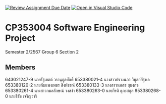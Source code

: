 [![Review Assignment Due Date](https://classroom.github.com/assets/deadline-readme-button-22041afd0340ce965d47ae6ef1cefeee28c7c493a6346c4f15d667ab976d596c.svg)](https://classroom.github.com/a/Bwpk2ByU)
[![Open in Visual Studio Code](https://classroom.github.com/assets/open-in-vscode-2e0aaae1b6195c2367325f4f02e2d04e9abb55f0b24a779b69b11b9e10269abc.svg)](https://classroom.github.com/online_ide?assignment_repo_id=17428133&assignment_repo_type=AssignmentRepo)

# CP353004 Software Engineering Project

Semester 2/2567 Group 6 Section 2

## Members

643021247-9	นายรัฐเขตต์ วรานุกูลศักดิ์
653380021-4	นางสาวปรางนภา วิบูลย์อัฐพล
653380120-2	นายกัมแพงเพชร สิงห์ขรณ์
653380133-3	นางสาวนภสร สุบงกช
653380261-4	นางสาวกมลลักษณ์ วงสง่า
653380263-0	นายกีรติ ดุภะสกุล
653380268-0	นายธีธัช เจริญวารี